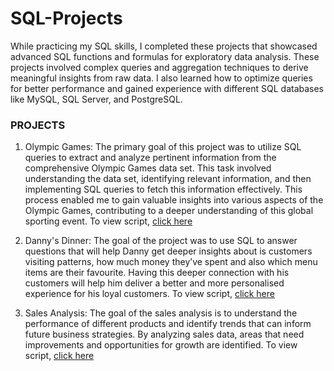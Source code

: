 # SQL-Projects

While practicing my SQL skills, I completed these projects that showcased advanced SQL functions and formulas for exploratory data analysis. These projects involved complex queries and aggregation techniques to derive meaningful insights from raw data. I also learned how to optimize queries for better performance and gained experience with different SQL databases like MySQL, SQL Server, and PostgreSQL.

### PROJECTS

1. Olympic Games: The primary goal of this project was to utilize SQL queries to extract and analyze pertinent information from the comprehensive Olympic Games data set. 
This task involved understanding the data set, identifying relevant information, and then implementing SQL queries to fetch this information effectively. This process enabled me to gain valuable insights into various aspects of the Olympic Games, contributing to a deeper understanding of this global sporting event. 
To view script, [click here](https://github.com/noahfavourite/SQL-Projects/blob/main/Olympics%20games.sql)

2. Danny's Dinner: The goal of the project was to use SQL to answer questions that will help Danny get deeper insights about is customers visiting patterns, how much money they’ve spent and also which menu items are their favourite. Having this deeper connection with his customers will help him deliver a better and more personalised experience for his loyal customers. To view script, [click here](https://github.com/noahfavourite/SQL-Projects/blob/main/dannys_dinner.sql)
   
3. Sales Analysis: The goal of the sales analysis is to understand the performance of different products and identify trends that can inform future business strategies. By analyzing sales data, areas that need improvements and opportunities for growth are identified. To view script, [click here](https://github.com/noahfavourite/SQL-Projects/blob/main/sales_analysis.sql)
